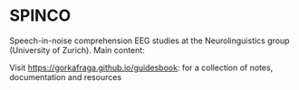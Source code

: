 # SPINCO
Speech-in-noise comprehension EEG studies at the Neurolinguistics group (University of Zurich). Main content: 

Visit https://gorkafraga.github.io/guidesbook: for a collection of notes, documentation and resources
 
